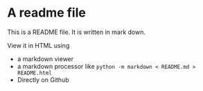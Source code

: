 # A readme file

This is a README file. It is written in mark down.

View it in HTML using

* a markdown viewer
* a markdown processor like `python -m markdown < README.md > README.html`
* Directly on Github
